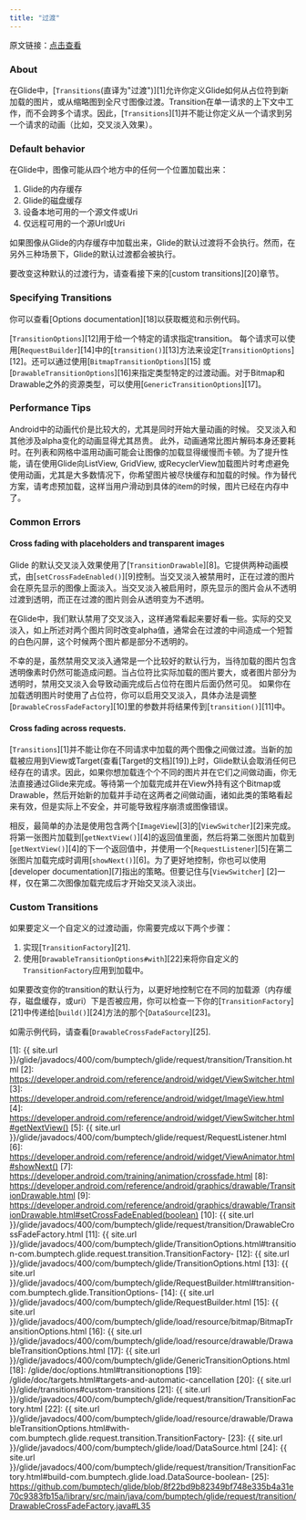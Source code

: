 ```yaml
---
title: "过渡"
---
```

原文链接：[点击查看](http://bumptech.github.io/glide/doc/transitions.html)

### About
在Glide中，[``Transitions``(直译为"过渡")][1]允许你定义Glide如何从占位符到新加载的图片，或从缩略图到全尺寸图像过渡。Transition在单一请求的上下文中工作，而不会跨多个请求。因此，[``Transitions``][1]并不能让你定义从一个请求到另一个请求的动画（比如，交叉淡入效果）。

### Default behavior
在Glide中，图像可能从四个地方中的任何一个位置加载出来：

1. Glide的内存缓存
2. Glide的磁盘缓存
3. 设备本地可用的一个源文件或Uri
4. 仅远程可用的一个源Url或Uri

如果图像从Glide的内存缓存中加载出来，Glide的默认过渡将不会执行。然而，在另外三种场景下，Glide的默认过渡都会被执行。

要改变这种默认的过渡行为，请查看接下来的[custom transitions][20]章节。

### Specifying Transitions

你可以查看[Options documentation][18]以获取概览和示例代码。

[``TransitionOptions``][12]用于给一个特定的请求指定transition。 每个请求可以使用[``RequestBuilder``][14]中的[``transition()``][13]方法来设定[``TransitionOptions``][12]。还可以通过使用[``BitmapTransitionOptions``][15] 或 [``DrawableTransitionOptions``][16]来指定类型特定的过渡动画。对于Bitmap和Drawable之外的资源类型，可以使用[``GenericTransitionOptions``][17]。

### Performance Tips
Android中的动画代价是比较大的，尤其是同时开始大量动画的时候。 交叉淡入和其他涉及alpha变化的动画显得尤其昂贵。 此外，动画通常比图片解码本身还要耗时。在列表和网格中滥用动画可能会让图像的加载显得缓慢而卡顿。为了提升性能，请在使用Glide向ListView, GridView, 或RecyclerView加载图片时考虑避免使用动画，尤其是大多数情况下，你希望图片被尽快缓存和加载的时候。作为替代方案，请考虑预加载，这样当用户滑动到具体的item的时候，图片已经在内存中了。

### Common Errors

#### Cross fading with placeholders and transparent images
Glide 的默认交叉淡入效果使用了[``TransitionDrawable``][8]。它提供两种动画模式，由[``setCrossFadeEnabled()``][9]控制。当交叉淡入被禁用时，正在过渡的图片会在原先显示的图像上面淡入。当交叉淡入被启用时，原先显示的图片会从不透明过渡到透明，而正在过渡的图片则会从透明变为不透明。

在Glide中，我们默认禁用了交叉淡入，这样通常看起来要好看一些。实际的交叉淡入，如上所述对两个图片同时改变alpha值，通常会在过渡的中间造成一个短暂的白色闪屏，这个时候两个图片都是部分不透明的。

不幸的是，虽然禁用交叉淡入通常是一个比较好的默认行为，当待加载的图片包含透明像素时仍然可能造成问题。当占位符比实际加载的图片要大，或者图片部分为透明时，禁用交叉淡入会导致动画完成后占位符在图片后面仍然可见。 如果你在加载透明图片时使用了占位符，你可以启用交叉淡入，具体办法是调整[``DrawableCrossFadeFactory``][10]里的参数并将结果传到[``transition()``][11]中。

#### Cross fading across requests.
[``Transitions``][1]并不能让你在不同请求中加载的两个图像之间做过渡。当新的加载被应用到View或Target(查看[Target的文档][19])上时，Glide默认会取消任何已经存在的请求。因此，如果你想加载连个个不同的图片并在它们之间做动画，你无法直接通过Glide来完成。等待第一个加载完成并在View外持有这个Bitmap或Drawable，然后开始新的加载并手动在这两者之间做动画，诸如此类的策略看起来有效，但是实际上不安全，并可能导致程序崩溃或图像错误。

相反，最简单的办法是使用包含两个[``ImageView``][3]的[``ViewSwitcher``][2]来完成。将第一张图片加载到[``getNextView()``][4]的返回值里面，然后将第二张图片加载到[``getNextView()``][4]的下一个返回值中，并使用一个[``RequestListener``][5]在第二张图片加载完成时调用[``showNext()``][6]。为了更好地控制，你也可以使用[developer documentation][7]指出的策略。但要记住与[``ViewSwitcher``] [2]一样，仅在第二次图像加载完成后才开始交叉淡入淡出。

### Custom Transitions
如果要定义一个自定义的过渡动画，你需要完成以下两个步骤：

1. 实现[``TransitionFactory``][21].
2. 使用[``DrawableTransitionOptions#with``][22]来将你自定义的``TransitionFactory``应用到加载中。

如果要改变你的transition的默认行为，以更好地控制它在不同的加载源（内存缓存，磁盘缓存，或uri）下是否被应用，你可以检查一下你的[``TransitionFactory``][21]中传递给[``build()``][24]方法的那个[``DataSource``][23]。

如需示例代码，请查看[``DrawableCrossFadeFactory``][25].

[1]: {{ site.url }}/glide/javadocs/400/com/bumptech/glide/request/transition/Transition.html
[2]: https://developer.android.com/reference/android/widget/ViewSwitcher.html
[3]: https://developer.android.com/reference/android/widget/ImageView.html
[4]: https://developer.android.com/reference/android/widget/ViewSwitcher.html#getNextView()
[5]: {{ site.url }}/glide/javadocs/400/com/bumptech/glide/request/RequestListener.html
[6]: https://developer.android.com/reference/android/widget/ViewAnimator.html#showNext()
[7]: https://developer.android.com/training/animation/crossfade.html
[8]: https://developer.android.com/reference/android/graphics/drawable/TransitionDrawable.html
[9]: https://developer.android.com/reference/android/graphics/drawable/TransitionDrawable.html#setCrossFadeEnabled(boolean)
[10]: {{ site.url }}/glide/javadocs/400/com/bumptech/glide/request/transition/DrawableCrossFadeFactory.html
[11]: {{ site.url }}/glide/javadocs/400/com/bumptech/glide/TransitionOptions.html#transition-com.bumptech.glide.request.transition.TransitionFactory-
[12]: {{ site.url }}/glide/javadocs/400/com/bumptech/glide/TransitionOptions.html
[13]: {{ site.url }}/glide/javadocs/400/com/bumptech/glide/RequestBuilder.html#transition-com.bumptech.glide.TransitionOptions-
[14]: {{ site.url }}/glide/javadocs/400/com/bumptech/glide/RequestBuilder.html
[15]: {{ site.url }}/glide/javadocs/400/com/bumptech/glide/load/resource/bitmap/BitmapTransitionOptions.html
[16]: {{ site.url }}/glide/javadocs/400/com/bumptech/glide/load/resource/drawable/DrawableTransitionOptions.html
[17]: {{ site.url }}/glide/javadocs/400/com/bumptech/glide/GenericTransitionOptions.html
[18]: /glide/doc/options.html#transitionoptions
[19]: /glide/doc/targets.html#targets-and-automatic-cancellation
[20]: {{ site.url }}/glide/transitions#custom-transitions
[21]: {{ site.url }}/glide/javadocs/400/com/bumptech/glide/request/transition/TransitionFactory.html
[22]: {{ site.url }}/glide/javadocs/400/com/bumptech/glide/load/resource/drawable/DrawableTransitionOptions.html#with-com.bumptech.glide.request.transition.TransitionFactory-
[23]: {{ site.url }}/glide/javadocs/400/com/bumptech/glide/load/DataSource.html
[24]: {{ site.url }}/glide/javadocs/400/com/bumptech/glide/request/transition/TransitionFactory.html#build-com.bumptech.glide.load.DataSource-boolean-
[25]: https://github.com/bumptech/glide/blob/8f22bd9b82349bf748e335b4a31e70c9383fb15a/library/src/main/java/com/bumptech/glide/request/transition/DrawableCrossFadeFactory.java#L35 
